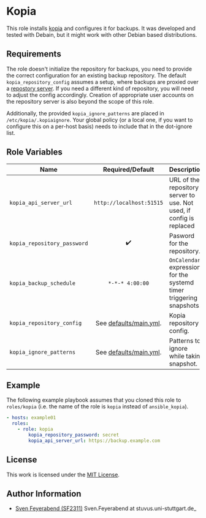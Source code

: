 # Kopia

This role installs [kopia](https://kopia.io/) and configures it for backups.
It was developed and tested with Debain, but it might work with other Debian based distributions.


## Requirements

The role doesn't initialize the repository for backups, you need to provide the correct configuration for an existing backup repository.
The default `kopia_repository_config` assumes a setup, where backups are proxied over a [repostory server](https://kopia.io/docs/repository-server/).
If you need a different kind of repository, you will need to adjust the config accordingly.
Creation of appropriate user accounts on the repository server is also beyond the scope of this role.

Additionally, the provided `kopia_ignore_patterns` are placed in `/etc/kopia/.kopiaignore`.
Your global policy (or a local one, if you want to configure this on a per-host basis) needs to include that in the dot-ignore list.


## Role Variables


| Name                        |               Required/Default                | Description                                                          |
| --------------------------- | :-------------------------------------------: | -------------------------------------------------------------------- |
| `kopia_api_server_url`      |           `http://localhost:51515`            | URL of the repository server to use. Not used, if config is replaced |
| `kopia_repository_password` |              :heavy_check_mark:               | Pasword for the repository.                                          |
| `kopia_backup_schedule`     |                `*-*-* 4:00:00`                | `OnCalendar` expression for the systemd timer triggering snapshots.  |
| `kopia_repository_config`   | See [defaults/main.yml](./defaults/main.yml). | Kopia repository config.                                             |
| `kopia_ignore_patterns`     | See [defaults/main.yml](./defaults/main.yml). | Patterns to ignore while taking snapshot.                            |

## Example

The following example playbook assumes that you cloned this role to `roles/kopia` (i.e. the name of the role is `kopia` instead of `ansible_kopia`).

```yml
- hosts: example01
  roles:
    - role: kopia
        kopia_repository_password: secret
        kopia_api_server_url: https://backup.example.com
```


## License

This work is licensed under the [MIT License](./LICENSE).


## Author Information

- [Sven Feyerabend (SF2311)](https://github.com/SF2311) Sven.Feyerabend at stuvus.uni-stuttgart.de_
